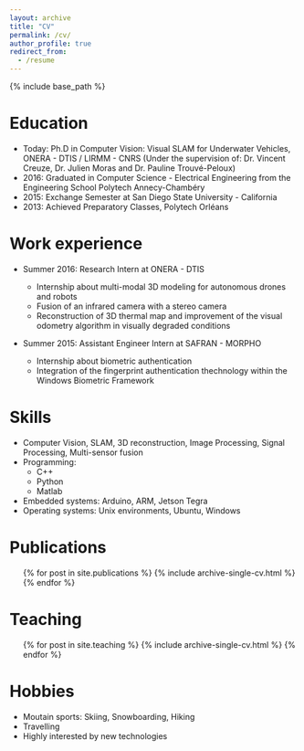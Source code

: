 ```yaml
---
layout: archive
title: "CV"
permalink: /cv/
author_profile: true
redirect_from:
  - /resume
---
```


{% include base_path %}

Education
======
* Today: Ph.D in Computer Vision: Visual SLAM for Underwater Vehicles, ONERA - DTIS / LIRMM - CNRS
        (Under the supervision of: Dr. Vincent Creuze, Dr. Julien Moras and Dr. Pauline Trouvé-Peloux)
* 2016: Graduated in Computer Science - Electrical Engineering from the Engineering School Polytech Annecy-Chambéry
* 2015: Exchange Semester at San Diego State University - California
* 2013: Achieved Preparatory Classes, Polytech Orléans

Work experience
======
* Summer 2016: Research Intern at ONERA - DTIS
  * Internship about multi-modal 3D modeling for autonomous drones and robots
  * Fusion of an infrared camera with a stereo camera
  * Reconstruction of 3D thermal map and improvement of the visual odometry algorithm in visually degraded conditions

* Summer 2015: Assistant Engineer Intern at SAFRAN - MORPHO
  * Internship about biometric authentication
  * Integration of the fingerprint authentication thechnology within the Windows Biometric Framework
  
Skills
======
* Computer Vision, SLAM, 3D reconstruction, Image Processing, Signal Processing, Multi-sensor fusion
* Programming:
  * C++
  * Python
  * Matlab
* Embedded systems: Arduino, ARM, Jetson Tegra
* Operating systems: Unix environments, Ubuntu, Windows

Publications
======
  <ul>{% for post in site.publications %}
    {% include archive-single-cv.html %}
  {% endfor %}</ul>
  
Teaching
======
  <ul>{% for post in site.teaching %}
    {% include archive-single-cv.html %}
  {% endfor %}</ul>
  
Hobbies
======
* Moutain sports: Skiing, Snowboarding, Hiking
* Travelling
* Highly interested by new technologies
